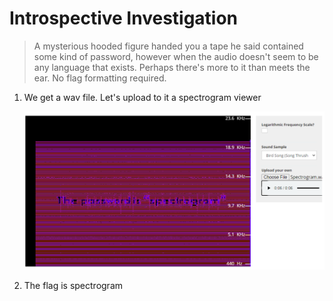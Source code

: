 # Introspective Investigation

> A mysterious hooded figure handed you a tape he said contained some kind of password, however when the audio doesn't seem to be any language that exists. Perhaps there's more to it than meets the ear.
No flag formatting required.

1. We get a wav file. Let's upload to it a spectrogram viewer

    ![Introspective%20Investigation%2078b260f621434f3a9b96696856e31528/Untitled.png](Introspective%20Investigation%2078b260f621434f3a9b96696856e31528/Untitled.png)

2. The flag is spectrogram